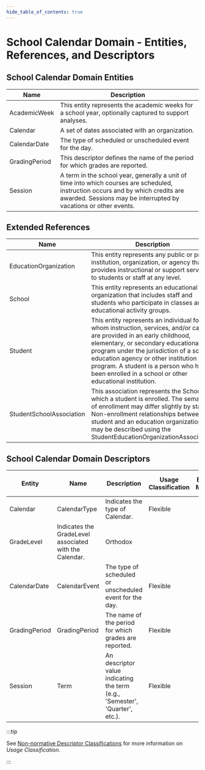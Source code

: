 ```yaml
---
hide_table_of_contents: true
---
```


# School Calendar Domain - Entities, References, and Descriptors

## School Calendar Domain Entities

| Name | Description |
| --- | --- |
| AcademicWeek | This entity represents the academic weeks for a school year, optionally captured to support analyses. |
| Calendar | A set of dates associated with an organization. |
| CalendarDate | The type of scheduled or unscheduled event for the day. |
| GradingPeriod | This descriptor defines the name of the period for which grades are reported. |
| Session | A term in the school year, generally a unit of time into which courses are scheduled, instruction occurs and by which credits are awarded. Sessions may be interrupted by vacations or other events. |

## Extended References

| Name | Description |
| --- | --- |
| EducationOrganization | This entity represents any public or private institution, organization, or agency that provides instructional or support services to students or staff at any level. |
| School | This entity represents an educational organization that includes staff and students who participate in classes and educational activity groups. |
| Student | This entity represents an individual for whom instruction, services, and/or care are provided in an early childhood, elementary, or secondary educational program under the jurisdiction of a school, education agency or other institution or program. A student is a person who has been enrolled in a school or other educational institution. |
| StudentSchoolAssociation | This association represents the School in which a student is enrolled. The semantics of enrollment may differ slightly by state. Non-enrollment relationships between a student and an education organization may be described using the StudentEducationOrganizationAssociation. |

## School Calendar Domain Descriptors

| Entity | Name | Description | Usage Classification | EDFacts Mapping | Commonly Used | Commonly State-Defined |
| --- | --- | --- | --- | --- | --- | --- |
| Calendar | CalendarType | Indicates the type of Calendar. | Flexible |     |     |     |
| GradeLevel | Indicates the GradeLevel associated with the Calendar. | Orthodox |     |     |     |
| CalendarDate | CalendarEvent | The type of scheduled or unscheduled event for the day. | Flexible |     |     |     |
| GradingPeriod | GradingPeriod | The name of the period for which grades are reported. | Flexible |     |     |     |
| Session | Term | An descriptor value indicating the term (e.g., 'Semester', 'Quarter', etc.). | Flexible |     |     |     |

:::tip

See [Non-normative Descriptor
Classifications](/reference/data-exchange/udm/non-normative-descriptor-classifications)
for more information on _Usage Classification_.

:::
